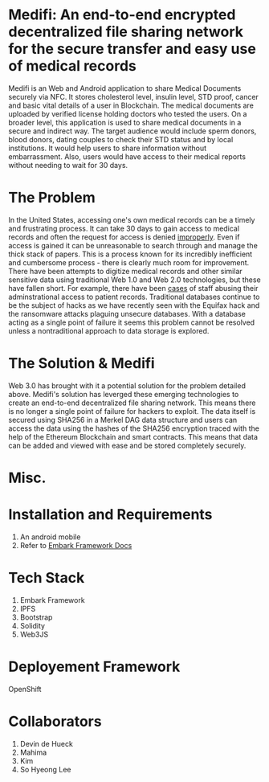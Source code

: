 # Medifi: An end-to-end encrypted decentralized file sharing network for the secure transfer and easy use of medical records
Medifi is an Web and Android application to share Medical Documents securely via NFC. It stores cholesterol level, insulin level, STD proof, cancer and basic vital details of a user in Blockchain. The medical documents are uploaded by verified license holding doctors who tested the users. On a broader level, this application is used to share medical documents in a secure and indirect way. The target audience would include sperm donors, blood donors, dating couples to check their STD status and by local institutions. It would help users to share information without embarrassment. Also, users would have access to their medical reports without needing to wait for 30 days.

# The Problem
In the United States, accessing one's own medical records can be a timely and frustrating process. It can take 30 days to gain access to medical records and often the request for access is denied [improperly](https://health.usnews.com/health-news/patient-advice/articles/2014/06/05/how-to-get-access-to-your-hospital-records). Even if access is gained it can be unreasonable to search through and manage the thick stack of papers. This is a process known for its incredibly inefficient and cumbersome process - there is clearly much room for improvement.
There have been attempts to digitize medical records and other similar sensitive data using traditional Web 1.0 and Web 2.0 technologies, but these have fallen short. For example, there have been [cases](http://medicaleconomics.modernmedicine.com/medical-economics/news/yes-staff-snooping-medical-records-privacy-breach) of staff abusing their adminstrational access to patient records. Traditional databases continue to be the subject of hacks as we have recently seen with the Equifax hack and the ransomware attacks plaguing unsecure databases. With a database acting as a single point of failure it seems this problem cannot be resolved unless a nontraditional approach to data storage is explored.

# The Solution & Medifi
Web 3.0 has brought with it a potential solution for the problem detailed above. Medifi's solution has leverged these emerging technologies to create an end-to-end decentralized file sharing network. This means there is no longer a single point of failure for hackers to exploit. The data itself is secured using SHA256 in a Merkel DAG data structure and users can access the data using the hashes of the SHA256 encryption traced with the help of the Ethereum Blockchain and smart contracts. This means that data can be added and viewed with ease and be stored completely securely.

# Misc.

# Installation and Requirements

1. An android mobile
2. Refer to [Embark Framework Docs](https://github.com/iurimatias/embark-framework)

# Tech Stack

1. Embark Framework
2. IPFS
3. Bootstrap
4. Solidity
5. Web3JS

# Deployement Framework

OpenShift

# Collaborators

1. Devin de Hueck
2. Mahima
3. Kim
4. So Hyeong Lee
